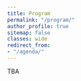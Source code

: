```yaml
---
title: Program
permalink: "/program/"
author_profile: true
sitemap: false
classes: wide
redirect_from:
- "/agenda/"
---
```


TBA
